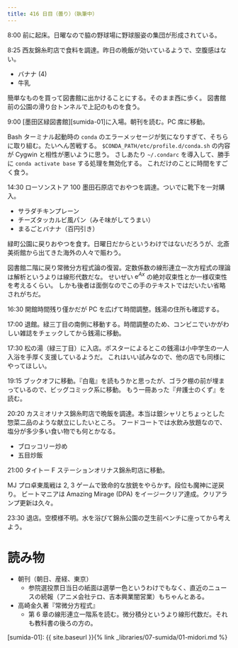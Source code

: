 ```yaml
---
title: 416 日目（曇り）（執筆中）
---
```


8:00 前に起床。日曜なので脇の野球場に野球服姿の集団が形成されている。

8:25 西友錦糸町店で食料を調達。昨日の晩飯が効いているようで、空腹感はない。
* バナナ (4)
* 牛乳

簡単なものを買って図書館に出かけることにする。そのまま西に歩く。
図書館前の公園の滑り台トンネルで上記のものを食う。

9:00 [墨田区緑図書館][sumida-01]に入場。朝刊を読む。PC 席に移動。

Bash ターミナル起動時の `conda` のエラーメッセージが気になりすぎて、そちらに取り組む。たいへん苦戦する。
`$CONDA_PATH/etc/profile.d/conda.sh` の内容が Cygwin と相性が悪いように思う。
さしあたり `~/.condarc` を導入して、勝手に `conda activate base` する処理を無効化する。
これだけのことに時間をすごく食う。

14:30 ローソンストア 100 墨田石原店でおやつを調達。ついでに靴下を一対購入。
* サラダチキンプレーン
* チーズタッカルビ風パン（みそ味がしてうまい）
* まるごとバナナ（百円引き）

緑町公園に戻りおやつを食す。日曜日だからというわけではないだろうが、北斎美術館から出てきた海外の人々で賑わう。

図書館二階に戻り常微分方程式論の復習。定数係数の線形連立一次方程式の理論は解析というよりは線形代数だな。
せいぜい $\mathrm{e}^{Ax}$ の絶対収束性とか一様収束性を考えるくらい。
しかも後者は面倒なのでこの手のテキストではだいたい省略されがちだ。

16:30 開館時間残り僅かだが PC を広げて時間調整。銭湯の住所も確認する。

17:00 退館。緑三丁目の南側に移動する。時間調整のため、コンビニでいかがわしい雑誌をチェックしてから銭湯に移動。

17:30 松の湯（緑三丁目）に入店。ポスターによるとこの銭湯は小中学生の一人入浴を手厚く支援しているようだ。
これはいい試みなので、他の店でも同様にやってほしい。

19:15 ブックオフに移動。『白竜』を読もうかと思ったが、ゴラク棚の前が埋まっているので、ビッグコミック系に移動。
もう一冊あった『弁護士のくず』を読む。

20:20 カスミオリナス錦糸町店で晩飯を調達。本当は銀シャリとちょっとした惣菜二品のような献立にしたいところ。
フードコートでは水飲み放題なので、塩分が多少多い食い物でも何とかなる。
* ブロッコリー炒め
* 五目炒飯

21:00 タイトー F ステーションオリナス錦糸町店に移動。

MJ プロ卓東風戦は 2, 3 ゲームで致命的な放銃をやらかす。段位も魔神に逆戻り。
ビートマニアは Amazing Mirage (DPA) をイージークリア達成。クリアランプ更新は久々。

23:30 退店。空模様不明。水を浴びて錦糸公園の芝生前ベンチに座ってから考えよう。

# 読み物

* 朝刊（朝日、産経、東京）
  * 参院選投票日当日の紙面は選挙一色というわけでもなく、直近のニュースの続報（アニメ会社テロ、吉本興業闇営業）もちゃんとある。
* 高崎金久著『常微分方程式』
  * 第 6 章の線形連立一階系を読む。微分積分というより線形代数だ。それも教科書の後ろの方の。

[sumida-01]: {{ site.baseurl }}{% link _libraries/07-sumida/01-midori.md %}
